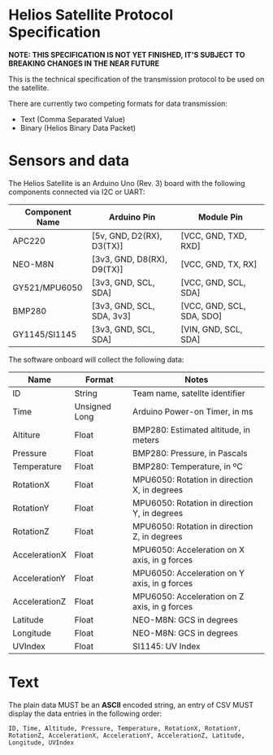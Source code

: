 # Helios Satellite Protocol Specification

**NOTE: THIS SPECIFICATION IS NOT YET FINISHED, IT'S SUBJECT TO BREAKING CHANGES IN THE NEAR FUTURE**

This is the technical specification of the transmission protocol to be used on the satellite.

There are currently two competing formats for data transmission:
- Text (Comma Separated Value)
- Binary (Helios Binary Data Packet)

# Sensors and data

The Helios Satellite is an Arduino Uno (Rev. 3) board with the following components connected via I2C or UART:

| Component Name | Arduino Pin                | Module Pin                |
|----------------|----------------------------|---------------------------|
| APC220         | [5v, GND, D2(RX), D3(TX)]  | [VCC, GND, TXD, RXD]      |
| NEO-M8N        | [3v3, GND, D8(RX), D9(TX)] | [VCC, GND, TX, RX]        |
| GY521/MPU6050  | [3v3, GND, SCL, SDA]       | [VCC, GND, SCL, SDA]      |
| BMP280         | [3v3, GND, SCL, SDA, 3v3]  | [VCC, GND, SCL, SDA, SDO] |
| GY1145/SI1145  | [3v3, GND, SCL, SDA]       | [VIN, GND, SCL, SDA]      |

The software onboard will collect the following data:

| Name          | Format        | Notes                                        |
|---------------|---------------|----------------------------------------------|
| ID            | String        | Team name, satellte identifier               |
| Time          | Unsigned Long | Arduino Power-on Timer, in ms                |
| Altiture      | Float         | BMP280: Estimated altitude, in meters        |
| Pressure      | Float         | BMP280: Pressure, in Pascals                 |
| Temperature   | Float         | BMP280: Temperature, in ºC                   |
| RotationX     | Float         | MPU6050: Rotation in direction X, in degrees |
| RotationY     | Float         | MPU6050: Rotation in direction Y, in degrees |
| RotationZ     | Float         | MPU6050: Rotation in direction Z, in degrees |
| AccelerationX | Float         | MPU6050: Acceleration on X axis, in g forces |
| AccelerationY | Float         | MPU6050: Acceleration on Y axis, in g forces |
| AccelerationZ | Float         | MPU6050: Acceleration on Z axis, in g forces |
| Latitude      | Float         | NEO-M8N: GCS in degrees                      |
| Longitude     | Float         | NEO-M8N: GCS in degrees                      |
| UVIndex       | Float         | SI1145: UV Index                             |

# Text

The plain data MUST be an **ASCII** encoded string, an entry of CSV MUST display the data entries in the following order:

`ID, Time, Altitude, Pressure, Temperature, RotationX, RotationY, RotationZ, AccelerationX, AccelerationY, AccelerationZ, Latitude, Longitude, UVIndex`
